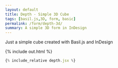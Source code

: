 ```yaml
---  
layout: default
title: Depth - Simple 3D Cube 
tags: [basil.js,3D, form, basic]
permalink: /form/depth-3d/
summary: A simple 3D form in InDesign
---  
```


Just a simple cube created with Basil.js and InDesign

<!-- more -->

{% include out.html %}

```js
{% include_relative depth.jsx %}
```



